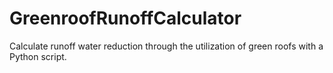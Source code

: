 # GreenroofRunoffCalculator
Calculate runoff water reduction through the utilization of green roofs with a Python script.
